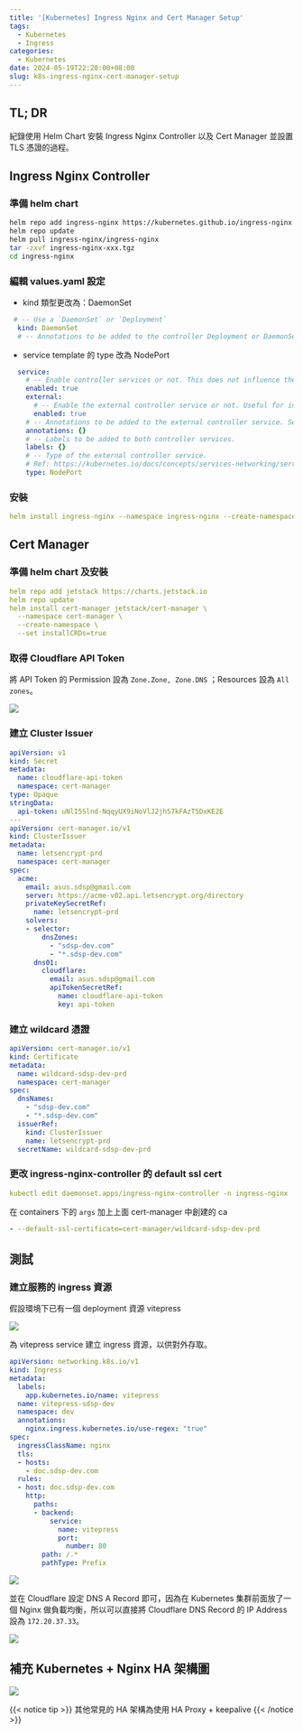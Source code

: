 ```yaml
---
title: '[Kubernetes] Ingress Nginx and Cert Manager Setup'
tags:
  - Kubernetes
  - Ingress
categories:
  - Kubernetes
date: 2024-05-19T22:20:00+08:00
slug: k8s-ingress-nginx-cert-manager-setup
---
```


## TL; DR
紀錄使用 Helm Chart 安裝 Ingress Nginx Controller 以及 Cert Manager 並設置 TLS 憑證的過程。

<!--more-->

## Ingress Nginx Controller

### 準備 helm chart

```bash
helm repo add ingress-nginx https://kubernetes.github.io/ingress-nginx
helm repo update
helm pull ingress-nginx/ingress-nginx
tar -zxvf ingress-nginx-xxx.tgz
cd ingress-nginx
```

### 編輯 values.yaml 設定

- kind 類型更改為：DaemonSet

```yaml
 # -- Use a `DaemonSet` or `Deployment`
  kind: DaemonSet
  # -- Annotations to be added to the controller Deployment or DaemonSet
```

- service template 的 type 改為 NodePort

```yaml
  service:
    # -- Enable controller services or not. This does not influence the creation of either the admission webhook or the metrics service.
    enabled: true
    external:
      # -- Enable the external controller service or not. Useful for internal-only deployments.
      enabled: true
    # -- Annotations to be added to the external controller service. See `controller.service.internal.annotations` for annotations to be added to the internal controller service.
    annotations: {}
    # -- Labels to be added to both controller services.
    labels: {}
    # -- Type of the external controller service.
    # Ref: https://kubernetes.io/docs/concepts/services-networking/service/#publishing-services-service-types
    type: NodePort
```

### 安裝

```yaml
helm install ingress-nginx --namespace ingress-nginx --create-namespace
```

## Cert Manager

### 準備 helm chart 及安裝

```yaml
helm repo add jetstack https://charts.jetstack.io
helm repo update
helm install cert-manager jetstack/cert-manager \
  --namespace cert-manager \
  --create-namespace \
  --set installCRDs=true
```

### 取得 Cloudflare API Token

將 API Token 的 Permission 設為 `Zone.Zone, Zone.DNS` ；Resources 設為 `All zones`。

![](./cloudflare.png)

### 建立 Cluster Issuer

```yaml
apiVersion: v1
kind: Secret
metadata:
  name: cloudflare-api-token
  namespace: cert-manager
type: Opaque
stringData:
  api-token: uNlI5Slnd-NqqyUX9iNoVlJ2jh57kFAzT5DxKE2E
---
apiVersion: cert-manager.io/v1
kind: ClusterIssuer
metadata:
  name: letsencrypt-prd
  namespace: cert-manager
spec:
  acme:
    email: asus.sdsp@gmail.com
    server: https://acme-v02.api.letsencrypt.org/directory
    privateKeySecretRef:
      name: letsencrypt-prd
    solvers:
    - selector:
        dnsZones:
          - "sdsp-dev.com"
          - "*.sdsp-dev.com"
      dns01:
        cloudflare:
          email: asus.sdsp@gmail.com
          apiTokenSecretRef:
            name: cloudflare-api-token
            key: api-token
```

### 建立 wildcard 憑證

```yaml
apiVersion: cert-manager.io/v1
kind: Certificate
metadata:
  name: wildcard-sdsp-dev-prd
  namespace: cert-manager
spec:
  dnsNames:
    - "sdsp-dev.com"
    - "*.sdsp-dev.com"
  issuerRef:
    kind: ClusterIssuer
    name: letsencrypt-prd
  secretName: wildcard-sdsp-dev-prd
```

### 更改 ingress-nginx-controller 的 default ssl cert

```yaml
kubectl edit daemonset.apps/ingress-nginx-controller -n ingress-nginx
```

在 containers 下的 `args` 加上上面 cert-manager 中創建的 ca

```yaml
- --default-ssl-certificate=cert-manager/wildcard-sdsp-dev-prd
```

## 測試

### 建立服務的 ingress 資源

假設環境下已有一個 deployment 資源 vitepress

![](./vitepress.png)

為 vitepress service 建立 ingress 資源，以供對外存取。

```yaml
apiVersion: networking.k8s.io/v1
kind: Ingress
metadata:
  labels:
    app.kubernetes.io/name: vitepress
  name: vitepress-sdsp-dev
  namespace: dev
  annotations:
    nginx.ingress.kubernetes.io/use-regex: "true"
spec:
  ingressClassName: nginx
  tls:
  - hosts:
    - doc.sdsp-dev.com
  rules:
  - host: doc.sdsp-dev.com
    http:
      paths:
      - backend:
          service:
            name: vitepress
            port:
              number: 80
        path: /.*
        pathType: Prefix
```

![](./ingress.png)

並在 Cloudflare 設定 DNS A Record 即可，因為在 Kubernetes 集群前面放了一個 Nginx 做負載均衡，所以可以直接將 Cloudflare DNS Record 的 IP Address 設為 `172.20.37.33`。

![](./cf-setting.png)

## 補充 Kubernetes + Nginx HA 架構圖

![](./k8s-ha.png)


{{< notice tip >}}
其他常見的 HA 架構為使用 HA Proxy + keepalive
{{< /notice >}}

